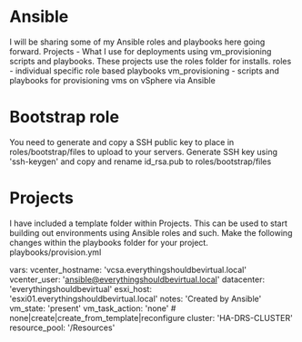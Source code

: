 # Ansible
I will be sharing some of my Ansible roles and playbooks here going forward.
Projects - What I use for deployments using vm_provisioning scripts and playbooks. These projects use the roles folder for installs.
roles - individual specific role based playbooks
vm_provisioning - scripts and playbooks for provisioning vms on vSphere via Ansible

# Bootstrap role
You need to generate and copy a SSH public key to place in roles/bootstrap/files to upload to your servers.
Generate SSH key using 'ssh-keygen' and copy and rename id_rsa.pub to roles/bootstrap/files

# Projects
I have included a template folder within Projects. This can be used to start building out environments using Ansible roles and such.
Make the following changes within the playbooks folder for your project.
playbooks/provision.yml

  vars:
    vcenter_hostname: 'vcsa.everythingshouldbevirtual.local'
    vcenter_user: 'ansible@everythingshouldbevirtual.local'
    datacenter: 'everythingshouldbevirtual'
    esxi_host: 'esxi01.everythingshouldbevirtual.local'
    notes: 'Created by Ansible'
    vm_state: 'present'
    vm_task_action: 'none' # none|create|create_from_template|reconfigure
    cluster: 'HA-DRS-CLUSTER'
    resource_pool: '/Resources'
